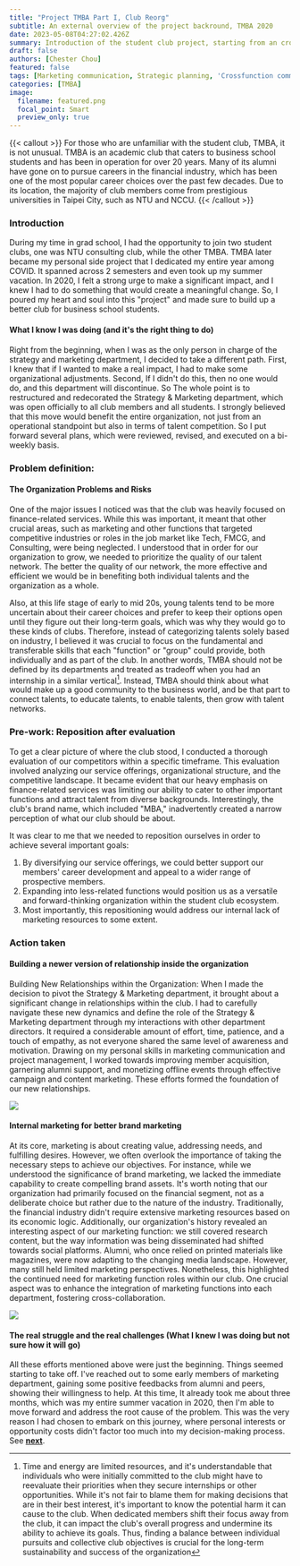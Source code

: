 ```yaml
---
title: "Project TMBA Part I, Club Reorg"
subtitle: An external overview of the project backround, TMBA 2020
date: 2023-05-08T04:27:02.426Z
summary: Introduction of the student club project, starting from an cross-functional perspective 
draft: false
authors: [Chester Chou]
featured: false
tags: [Marketing communication, Strategic planning, 'Crossfunction communication', 'Leadership', 'Student Club']
categories: [TMBA]
image:
  filename: featured.png
  focal_point: Smart
  preview_only: true
---
```


{{< callout >}}
For those who are unfamiliar with the student club, TMBA, it is not unusual. TMBA is an academic club that caters to business school students and has been in operation for over 20 years. Many of its alumni have gone on to pursue careers in the financial industry, which has been one of the most popular career choices over the past few decades. Due to its location, the majority of club members come from prestigious universities in Taipei City, such as NTU and NCCU.
{{< /callout >}}


### **Introduction**

During my time in grad school, I had the opportunity to join two student clubs, one was NTU consulting club, while the other TMBA. TMBA later became my personal side project that I dedicated my entire year among COVID. It spanned across 2 semesters and even took up my summer vacation. In 2020, I felt a strong urge to make a significant impact, and I knew I had to do something that would create a meaningful change. So, I poured my heart and soul into this "project" and made sure to build up a better club for business school students.

<!-- Though now that I've graduated for almost 2 years. I still found myself keep looking back at what I did at that time. It gives me some sort of self-assurance, determination to keep going, doing what seems right for me, and sometimes I did find different perspectives after having some real work practices. -->

#### **What I know I was doing (and it's the right thing to do)**

Right from the beginning, when I was as the only person in charge of the strategy and marketing department, I decided to take a different path. First, I knew that if I wanted to make a real impact, I had to make some organizational adjustments. Second, If I didn't do this, then no one would do, and this department will discontinue. So The whole point is to restructured and redecorated the Strategy & Marketing department, which was open officially to all club members and all students. I strongly believed that this move would benefit the entire organization, not just from an operational standpoint but also in terms of talent competition. So I put forward several plans, which were reviewed, revised, and executed on a bi-weekly basis.

### **Problem definition:** 
#### **The Organization Problems and Risks**

One of the major issues I noticed was that the club was heavily focused on finance-related services. While this was important, it meant that other crucial areas, such as marketing and other functions that targeted competitive industries or roles in the job market like Tech, FMCG, and Consulting, were being neglected. I understood that in order for our organization to grow, we needed to prioritize the quality of our talent network. The better the quality of our network, the more effective and efficient we would be in benefiting both individual talents and the organization as a whole.

Also, at this life stage of early to mid 20s, young talents tend to be more uncertain about their career choices and prefer to keep their options open until they figure out their long-term goals, which was why they would go to these kinds of clubs. Therefore, instead of categorizing talents solely based on industry, I believed it was crucial to focus on the fundamental and transferable skills that each "function" or "group" could provide, both individually and as part of the club. In another words, TMBA should not be defined by its departments and treated as tradeoff when you had an internship in a similar vertical[^1]. Instead, TMBA should think about what would make up a good community to the business world, and be that part to connect talents, to educate talents, to enable talents, then grow with talent networks.

### **Pre-work: Reposition after evaluation**

To get a clear picture of where the club stood, I conducted a thorough evaluation of our competitors within a specific timeframe. This evaluation involved analyzing our service offerings, organizational structure, and the competitive landscape. It became evident that our heavy emphasis on finance-related services was limiting our ability to cater to other important functions and attract talent from diverse backgrounds. Interestingly, the club's brand name, which included "MBA," inadvertently created a narrow perception of what our club should be about.

It was clear to me that we needed to reposition ourselves in order to achieve several important goals:

1. By diversifying our service offerings, we could better support our members' career development and appeal to a wider range of prospective members.
2. Expanding into less-related functions would position us as a versatile and forward-thinking organization within the student club ecosystem.
3. Most importantly, this repositioning would address our internal lack of marketing resources to some extent.

### **Action taken**
#### **Building a newer version of relationship inside the organization**

Building New Relationships within the Organization:
When I made the decision to pivot the Strategy & Marketing department, it brought about a significant change in relationships within the club. I had to carefully navigate these new dynamics and define the role of the Strategy & Marketing department through my interactions with other department directors. It required a considerable amount of effort, time, patience, and a touch of empathy, as not everyone shared the same level of awareness and motivation. Drawing on my personal skills in marketing communication and project management, I worked towards improving member acquisition, garnering alumni support, and monetizing offline events through effective campaign and content marketing. These efforts formed the foundation of our new relationships. </br>

![](./image/p2.png)



#### **Internal marketing for better brand marketing**

At its core, marketing is about creating value, addressing needs, and fulfilling desires. However, we often overlook the importance of taking the necessary steps to achieve our objectives. For instance, while we understood the significance of brand marketing, we lacked the immediate capability to create compelling brand assets. It's worth noting that our organization had primarily focused on the financial segment, not as a deliberate choice but rather due to the nature of the industry. Traditionally, the financial industry didn't require extensive marketing resources based on its economic logic. Additionally, our organization's history revealed an interesting aspect of our marketing function: we still covered research content, but the way information was being disseminated had shifted towards social platforms. Alumni, who once relied on printed materials like magazines, were now adapting to the changing media landscape. However, many still held limited marketing perspectives. Nonetheless, this highlighted the continued need for marketing function roles within our club. One crucial aspect was to enhance the integration of marketing functions into each department, fostering cross-collaboration.


![](./image/p1.png)

#### **The real struggle and the real challenges (What I knew I was doing but not sure how it will go)**

All these efforts mentioned above were just the beginning. Things seemed starting to take off. I've reached out to some early members of marketing department, gaining some positive feedbacks from alumni and peers, showing their willingness to help. At this time, It already took me about three months, which was my entire summer vacation in 2020, then I'm able to move forward and address the root cause of the problem. This was the very reason I had chosen to embark on this journey, where personal interests or opportunity costs didn't factor too much into my decision-making process. See **[next](/project/tmba-2/)**.


[^1]: Time and energy are limited resources, and it's understandable that individuals who were initially committed to the club might have to reevaluate their priorities when they secure internships or other opportunities. While it's not fair to blame them for making decisions that are in their best interest, it's important to know the potential harm it can cause to the club. When dedicated members shift their focus away from the club, it can impact the club's overall progress and undermine its ability to achieve its goals. Thus, finding a balance between individual pursuits and collective club objectives is crucial for the long-term sustainability and success of the organization